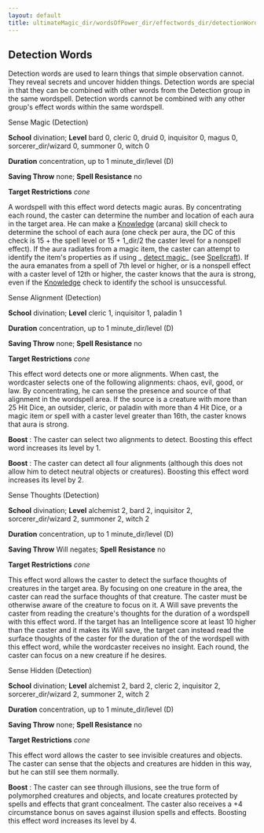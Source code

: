```yaml
---
layout: default
title: ultimateMagic_dir/wordsOfPower_dir/effectwords_dir/detectionWords
---
```

## Detection Words

Detection words are used to learn things that simple observation cannot. They reveal secrets and uncover hidden things. Detection words are special in that they can be combined with other words from the Detection group in the same wordspell. Detection words cannot be combined with any other group's effect words within the same wordspell.

Sense Magic (Detection)

**School** divination; **Level** bard 0, cleric 0, druid 0, inquisitor 0, magus 0, sorcerer_dir/wizard 0, summoner 0, witch 0

**Duration** concentration, up to 1 minute_dir/level (D)

**Saving Throw** none; **Spell Resistance** no

**Target Restrictions** _cone_

A wordspell with this effect word detects magic auras. By concentrating each round, the caster can determine the number and location of each aura in the target area. He can make a [Knowledge](skills_dir/knowledge#_knowledge) (arcana) skill check to determine the school of each aura (one check per aura, the DC of this check is 15 + the spell level or 15 + 1_dir/2 the caster level for a nonspell effect). If the aura radiates from a magic item, the caster can attempt to identify the item's properties as if using _ [detect magic](spells_dir/detectMagic#_detect-magic)_ (see [Spellcraft](skills_dir/spellcraft#_spellcraft)). If the aura emanates from a spell of 7th level or higher, or is a nonspell effect with a caster level of 12th or higher, the caster knows that the aura is strong, even if the [Knowledge](skills_dir/knowledge#_knowledge) check to identify the school is unsuccessful.

Sense Alignment (Detection)

**School** divination; **Level** cleric 1, inquisitor 1, paladin 1

**Duration** concentration, up to 1 minute_dir/level (D)

**Saving Throw** none; **Spell Resistance** no

**Target Restrictions** _cone_

This effect word detects one or more alignments. When cast, the wordcaster selects one of the following alignments: chaos, evil, good, or law. By concentrating, he can sense the presence and source of that alignment in the wordspell area. If the source is a creature with more than 25 Hit Dice, an outsider, cleric, or paladin with more than 4 Hit Dice, or a magic item or spell with a caster level greater than 16th, the caster knows that aura is strong.

**Boost** : The caster can select two alignments to detect. Boosting this effect word increases its level by 1.

**Boost** : The caster can detect all four alignments (although this does not allow him to detect neutral objects or creatures). Boosting this effect word increases its level by 2.

Sense Thoughts (Detection)

**School** divination; **Level** alchemist 2, bard 2, inquisitor 2, sorcerer_dir/wizard 2, summoner 2, witch 2

**Duration** concentration, up to 1 minute_dir/level (D)

**Saving Throw** Will negates; **Spell Resistance** no

**Target Restrictions** _cone_

This effect word allows the caster to detect the surface thoughts of creatures in the target area. By focusing on one creature in the area, the caster can read the surface thoughts of that creature. The caster must be otherwise aware of the creature to focus on it. A Will save prevents the caster from reading the creature's thoughts for the duration of a wordspell with this effect word. If the target has an Intelligence score at least 10 higher than the caster and it makes its Will save, the target can instead read the surface thoughts of the caster for the duration of the of the wordspell with this effect word, while the wordcaster receives no insight. Each round, the caster can focus on a new creature if he desires.

Sense Hidden (Detection)

**School** divination; **Level** alchemist 2, bard 2, cleric 2, inquisitor 2, sorcerer_dir/wizard 2, summoner 2, witch 2

**Duration** concentration, up to 1 minute_dir/level (D)

**Saving Throw** none; **Spell Resistance** no

**Target Restrictions** _cone_

This effect word allows the caster to see invisible creatures and objects. The caster can sense that the objects and creatures are hidden in this way, but he can still see them normally.

**Boost** : The caster can see through illusions, see the true form of polymorphed creatures and objects, and locate creatures protected by spells and effects that grant concealment. The caster also receives a +4 circumstance bonus on saves against illusion spells and effects. Boosting this effect word increases its level by 4.

